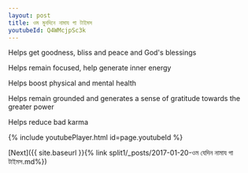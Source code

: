 ```yaml
---
layout: post
title: ওম মুনদিনে নামায গা টাইমস
youtubeId: Q4WMcjpSc3k
---
```

 
 
Helps get goodness, bliss and peace and God's blessings
 
Helps remain focused, help generate inner energy 
 
Helps boost physical and mental health 
 
Helps remain grounded and generates a sense of gratitude towards the greater power 
 
Helps reduce bad karma
 
 
 
 


{% include youtubePlayer.html id=page.youtubeId %}
 
[Next]({{ site.baseurl }}{% link  split1/_posts/2017-01-20-ওম যেদিন নামায গা টাইমস.md%})
 
